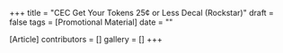 +++
title = "CEC Get Your Tokens 25¢ or Less Decal (Rockstar)"
draft = false
tags = [Promotional Material]
date = ""

[Article]
contributors = []
gallery = []
+++